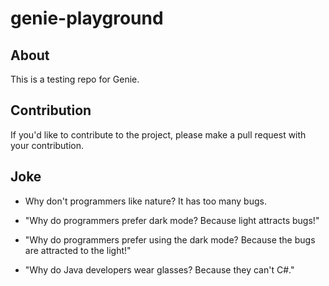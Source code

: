 # genie-playground

## About

This is a testing repo for Genie.

## Contribution

If you'd like to contribute to the project, please make a pull request with your contribution.

## Joke

- Why don't programmers like nature? It has too many bugs.

- "Why do programmers prefer dark mode? Because light attracts bugs!"

- "Why do programmers prefer using the dark mode? Because the bugs are attracted to the light!"

- "Why do Java developers wear glasses? Because they can't C#."